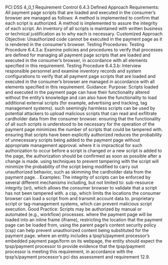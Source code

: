 PCI DSS 4_0_1 Requirement Control 6.4.3 Defined Approach Requirements: All payment page scripts that are loaded and executed in the consumer’s browser are managed as follows: A method is implemented to confirm that each script is authorized. A method is implemented to assure the integrity of each script. An inventory of all scripts is maintained with written business or technical justification as to why each is necessary. Customized Approach Objective: Unauthorized code cannot be executed in the payment page as it is rendered in the consumer’s browser. Testing Procedures: Testing Procedure 6.4.3.a: Examine policies and procedures to verify that processes are defined for managing all payment page scripts that are loaded and executed in the consumer’s browser, in accordance with all elements specified in this requirement. Testing Procedure 6.4.3.b: Interview responsible personnel and examine inventory records and system configurations to verify that all payment page scripts that are loaded and executed in the consumer’s browser are managed in accordance with all elements specified in this requirement. Guidance: Purpose: Scripts loaded and executed in the payment page can have their functionality altered without the entity’s knowledge and can also have the functionality to load additional external scripts (for example, advertising and tracking, tag management systems). such seemingly harmless scripts can be used by potential attackers to upload malicious scripts that can read and exfiltrate cardholder data from the consumer browser. ensuring that the functionality of all such scripts is understood to be necessary for the operation of the payment page minimizes the number of scripts that could be tampered with. ensuring that scripts have been explicitly authorized reduces the probability of unnecessary scripts being added to the payment page without appropriate management approval. where it is impractical for such authorization to occur before a script is changed or a new script is added to the page, the authorization should be confirmed as soon as possible after a change is made. using techniques to prevent tampering with the script will minimize the probability of the script being modified to carry out unauthorized behavior, such as skimming the cardholder data from the payment page. . Examples: The integrity of scripts can be enforced by several different mechanisms including, but not limited to: sub-resource integrity (sri), which allows the consumer browser to validate that a script has not been tampered with. a csp, which limits the locations the consumer browser can load a script from and transmit account data to. proprietary script or tag-management systems, which can prevent malicious script execution. Good Practice: Scripts may be authorized by manual or automated (e.g., workflow) processes. where the payment page will be loaded into an inline frame (iframe), restricting the location that the payment page can be loaded from, using the parent page’s content security policy (csp) can help prevent unauthorized content being substituted for the payment page. where an entity includes a tpsp’s/payment processor’s embedded payment page/form on its webpage, the entity should expect the tpsp/payment processor to provide evidence that the tpsp/payment processor is meeting this requirement, in accordance with the tpsp’s/payment processor’s pci dss assessment and requirement 12.9.